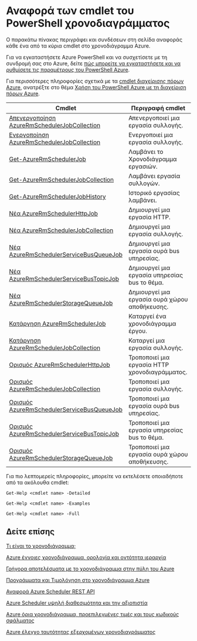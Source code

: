 <properties
 pageTitle="Αναφορά των cmdlet του PowerShell χρονοδιαγράμματος"
 description="Αναφορά των cmdlet του PowerShell χρονοδιαγράμματος"
 services="scheduler"
 documentationCenter=".NET"
 authors="derek1ee"
 manager="kevinlam1"
 editor=""/>
<tags
 ms.service="scheduler"
 ms.workload="infrastructure-services"
 ms.tgt_pltfrm="na"
 ms.devlang="dotnet"
 ms.topic="article"
 ms.date="08/18/2016"
 ms.author="deli"/>

# <a name="scheduler-powershell-cmdlets-reference"></a>Αναφορά των cmdlet του PowerShell χρονοδιαγράμματος

Ο παρακάτω πίνακας περιγράφει και συνδέσεων στη σελίδα αναφοράς κάθε ένα από τα κύρια cmdlet στο χρονοδιάγραμμα Azure.

Για να εγκαταστήσετε Azure PowerShell και να συσχετίσετε με τη συνδρομή σας στο Azure, δείτε [πώς μπορείτε να εγκαταστήσετε και να ρυθμίσετε τις παραμέτρους του PowerShell Azure](../powershell-install-configure.md). 

Για περισσότερες πληροφορίες σχετικά με τα [cmdlet διαχείρισης πόρων Azure](https://msdn.microsoft.com/library/mt125356\(v=azure.200\).aspx), ανατρέξτε στο θέμα [Χρήση του PowerShell Azure με τη διαχείριση πόρων Azure](../powershell-azure-resource-manager.md).

|Cmdlet|Περιγραφή cmdlet|
|---|---|
[Απενεργοποίηση AzureRmSchedulerJobCollection](https://msdn.microsoft.com/library/mt490133\(v=azure.200\).aspx) |Απενεργοποιεί μια εργασία συλλογής. 
[Ενεργοποίηση AzureRmSchedulerJobCollection](https://msdn.microsoft.com/library/mt490135\(v=azure.200\).aspx) |Ενεργοποιεί μια εργασία συλλογής.
[Get-AzureRmSchedulerJob](https://msdn.microsoft.com/library/mt490125\(v=azure.200\).aspx) |Λαμβάνει το Χρονοδιάγραμμα εργασιών.
[Get-AzureRmSchedulerJobCollection](https://msdn.microsoft.com/library/mt490132\(v=azure.200\).aspx) |Λαμβάνει εργασία συλλογών.
[Get-AzureRmSchedulerJobHistory](https://msdn.microsoft.com/library/mt490126\(v=azure.200\).aspx) |Ιστορικό εργασίας λαμβάνει.
[Νέα AzureRmSchedulerHttpJob](https://msdn.microsoft.com/library/mt490136\(v=azure.200\).aspx) |Δημιουργεί μια εργασία HTTP.
[Νέα AzureRmSchedulerJobCollection](https://msdn.microsoft.com/library/mt490141\(v=azure.200\).aspx) |Δημιουργεί μια εργασία συλλογής.
[Νέα AzureRmSchedulerServiceBusQueueJob](https://msdn.microsoft.com/library/mt490134\(v=azure.200\).aspx) |Δημιουργεί μια εργασία ουρά bus υπηρεσίας.
[Νέα AzureRmSchedulerServiceBusTopicJob](https://msdn.microsoft.com/library/mt490142\(v=azure.200\).aspx) |Δημιουργεί μια εργασία υπηρεσίας bus το θέμα.
[Νέα AzureRmSchedulerStorageQueueJob](https://msdn.microsoft.com/library/mt490127\(v=azure.200\).aspx) |Δημιουργεί μια εργασία ουρά χώρου αποθήκευσης. 
[Κατάργηση AzureRmSchedulerJob](https://msdn.microsoft.com/library/mt490140\(v=azure.200\).aspx) |Καταργεί ένα χρονοδιάγραμμα έργου.  
[Κατάργηση AzureRmSchedulerJobCollection](https://msdn.microsoft.com/library/mt490131\(v=azure.200\).aspx) |Καταργεί μια εργασία συλλογής. 
[Ορισμός AzureRmSchedulerHttpJob](https://msdn.microsoft.com/library/mt490130\(v=azure.200\).aspx) |Τροποποιεί μια εργασία HTTP χρονοδιαγράμματος.
[Ορισμός AzureRmSchedulerJobCollection](https://msdn.microsoft.com/library/mt490129\(v=azure.200\).aspx) |Τροποποιεί μια εργασία συλλογής. 
[Ορισμός AzureRmSchedulerServiceBusQueueJob](https://msdn.microsoft.com/library/mt490143\(v=azure.200\).aspx) |Τροποποιεί μια εργασία ουρά bus υπηρεσίας.  
[Ορισμός AzureRmSchedulerServiceBusTopicJob](https://msdn.microsoft.com/library/mt490137\(v=azure.200\).aspx) |Τροποποιεί μια εργασία υπηρεσίας bus το θέμα. 
[Ορισμός AzureRmSchedulerStorageQueueJob](https://msdn.microsoft.com/library/mt490128\(v=azure.200\).aspx) |Τροποποιεί μια εργασία ουρά χώρου αποθήκευσης.   

Για πιο λεπτομερείς πληροφορίες, μπορείτε να εκτελέσετε οποιαδήποτε από τα ακόλουθα cmdlet: 

```
Get-Help <cmdlet name> -Detailed
```
```
Get-Help <cmdlet name> -Examples
```
```
Get-Help <cmdlet name> -Full
```

## <a name="see-also"></a>Δείτε επίσης


 [Τι είναι το χρονοδιάγραμμα;](scheduler-intro.md)

 [Azure έννοιες χρονοδιάγραμμα, ορολογία και οντότητα ιεραρχία](scheduler-concepts-terms.md)

 [Γρήγορα αποτελέσματα με το χρονοδιάγραμμα στην πύλη του Azure](scheduler-get-started-portal.md)

 [Προγράμματα και Τιμολόγηση στο χρονοδιάγραμμα Azure](scheduler-plans-billing.md)

 [Αναφορά Azure Scheduler REST API](https://msdn.microsoft.com/library/mt629143)

 [Azure Scheduler υψηλή διαθεσιμότητα και την αξιοπιστία](scheduler-high-availability-reliability.md)

 [Azure όρια χρονοδιάγραμμα, προεπιλεγμένες τιμές και τους κωδικούς σφάλματος](scheduler-limits-defaults-errors.md)

 [Azure έλεγχο ταυτότητας εξερχομένων χρονοδιαγράμματος](scheduler-outbound-authentication.md)
